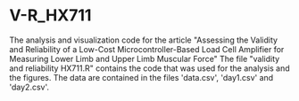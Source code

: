 # V-R_HX711
The analysis and visualization code for the article "Assessing the Validity and Reliability of a Low-Cost Microcontroller-Based Load Cell Amplifier for Measuring Lower Limb and Upper Limb Muscular Force"
The file "validity and reliability HX711.R" contains the code that was used for the analysis and the figures. The data are contained in the files 'data.csv', 'day1.csv' and 'day2.csv'. 
